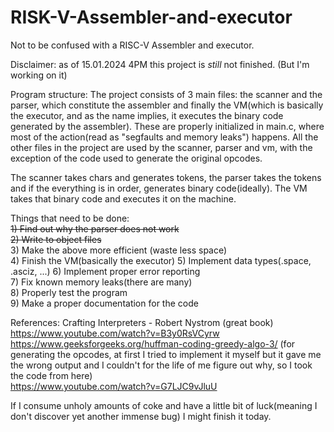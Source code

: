 # RISK-V-Assembler-and-executor
Not to be confused with a RISC-V Assembler and executor.

Disclaimer: as of 15.01.2024 4PM this project is _still_ not finished. (But I'm working on it)

Program structure: The project consists of 3 main files: the scanner and the parser, which constitute the assembler and finally the VM(which is basically the executor, and as the name implies, it executes the binary code generated by the assembler). These are properly initialized in main.c, where most of the action(read as "segfaults and memory leaks") happens. All the other files in the project are used by the scanner, parser and vm, with the exception of the code used to generate the original opcodes.

The scanner takes chars and generates tokens, the parser takes the tokens and if the everything is in order, generates binary code(ideally). The VM takes that binary code and executes it on the machine. 

Things that need to be done:  
  ~~1) Find out why the parser does not work~~  
  ~~2) Write to object files~~  
  3) Make the above more efficient (waste less space)  
  4) Finish the VM(basically the executor)
  5) Implement data types(.space, .asciz, ...) 
  6) Implement proper error reporting  
  7) Fix known memory leaks(there are many)  
  8) Properly test the program  
  9) Make a proper documentation for the code  

References: 
  Crafting Interpreters - Robert Nystrom (great book)  
  https://www.youtube.com/watch?v=B3y0RsVCyrw  
  https://www.geeksforgeeks.org/huffman-coding-greedy-algo-3/ (for generating the opcodes, at first I tried to implement it myself but it gave me the wrong output and I couldn't for the life of me figure out why, so I took the code from here)  
  https://www.youtube.com/watch?v=G7LJC9vJluU

If I consume unholy amounts of coke and have a little bit of luck(meaning I don't discover yet another immense bug) I might finish it today.
